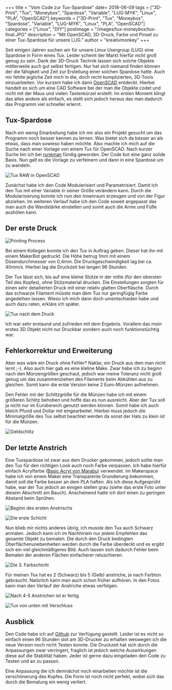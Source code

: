 +++
title = "Vom Code zur Tux-Spardose"
date= 2018-06-09
tags = ["3D-Print", "Tux", "Moneybox", "Spardose", "Variable", "LUG-MYK", "Linux", "PLA", "OpenSCAD"]
keywords = ["3D-Print", "Tux", "Moneybox", "Spardose", "Variable", "LUG-MYK", "Linux", "PLA", "OpenSCAD"]
categories = ["Linux", "DIY"]
postimage = "/images/tux-moneybox/tux-final.JPG"
description = "Mit OpenSCAD, 3D-Druck, Farbe und Pinsel zu einer Tux-Spardose für unsere LUG."
author = "kreativmonkey"
+++

Seit einigen Jahren suchen wir für unsere Linux Usergroup (LUG) eine Spardose in Form eines Tux. Leider scheint der Markt hierfür nicht groß genug zu sein. Dank der 3D-Druck Technik lassen sich solche Objekte mittlerweile auch gut selbst fertigen. Nur hat sich niemand finden können der die fähigkeit und Zeit zur Erstellung einer solchen Spardose hatte. 
Auch mir fehlte jegliche Zeit mich in die, doch recht komplizierten, 3D-Tools einzuarbeiten. Vor kurzem habe ich dann [OpenSCAD](http://www.openscad.org/) entdeckt. Hierbei handelt es sich um eine CAD Software bei der man die Objekte codet und nicht mit der Maus und vielen Tastenkürzel erstellt. Im ersten Moment klingt das alles andere als einfach, es stellt sich jedoch heraus das man dadurch das Programm viel schneller erlernt. 

## Tux-Spardose
Nach ein wenig Einarbeitung habe ich mir also ein Projekt gesucht um das Programm noch besser kennen zu lernen. Was bietet sich da besser an als etwas, dass man sowieso haben möchte. Also machte ich mich auf die Suche nach einer Vorlage von einem Tux für OpenSCAD. Nach kurzer Suche bin ich bei [runeman](http://www.runeman.org/3d/tux/) fündig geworden. Der Code bot eine ganz solide Basis. Nun galt es die Vorlage zu verfeinern und dann in eine Spardose um zu wandeln. 

![Tux RAW in OpenSCAD](/images/tux-moneybox/tux-openscad.png  "Tux in OpenSCAD")

Zunächst habe ich den Code Modularisiert und Parametrisiert. Damit ich den Tux mit einer Variable in seiner Größe verändern kann. Durch die Modularisierung konnte ich nun den Innenraum erzeugen und von der Figur abziehen. Im weiteren Verlauf habe ich den Code soweit angepasst das man auch die Wandstärke einstellen und somit auch die Arme und Füße aushölen kann. 

## Der erste Druck

![Printing Process](/images/tux-moneybox/tux-print.gif  "Tux Printing Process")

Bei einem Kollegen konnte ich den Tux in Auftrag geben. Dieser hat ihn mit einem MakerBot gedruckt. Die Höhe betrug 1mm mit einem Düsendurchmesser von 0,4mm. Die Druckgeschwindigkeit lag bei ca. 40mm/s. Hierbei lag die Druckzeit bei langen 96 Stunden. 

Der Tux lässt sich, bis auf eine kleine Stütze in der mitte (für den obersten Teil des Kopfes), ohne Stützmaterial drucken. Die Einstellungen sorgten für einen sehr detailierten Druck mit einer relativ glatten Oberfläsche. Durch das schwarze Filament müsste man dem Tux nur geringfügig Farbe angedeihen lassen. Wieso ich mich dann doch umentschieden habe und auch dazu raten, erkläre ich später.

![Tux nach dem Druck](/images/tux-moneybox/tux-after-3D-printing.JPG  "Tux nach dem Druck")

Ich war sehr erstaund und zufrieden mit dem Ergebnis. Vorallem das mein erstes 3D Objekt nicht nur Druckbar sondern auch noch funktionstüchtig war. 

## Fehlerkorrektur und Erweiterung
Aber was wäre ein Druck ohne Fehler? Naklar, ein Druck aus dem man nicht lernt ;-). Also auch hier gab es eine kleline Make. Zwar habe ich zu beginn nach den Münzengrößen geschaut, jedoch war meine Toleranz nicht groß genug um das zusammenziehen des Filaments beim Abkühlen aus zu gleichen. Somit kann die erste Version keine 2 Euro-Münzen aufnehmen.

Den Fehler mit der Schlitzgröße für die Münzen habe ich mit einem größeren Schlitz behoben und hoffe das es nun ausreicht. Aber der Tux soll ja nicht nur im Eurobereich genutzt werden können. Somit habe ich auch bleich Pfund und Dollar mit eingearbeitet. Hierbei muss jedoch die Minimalgröße des Tux selbst beachtet werden da sonst der Hals zu klein ist für die Münzen. 

![Geldschlitz](/images/tux-moneybox/tux-detail-head.JPG  "Geldschlutz")

## Der letzte Anstrich
Eine Tuxspardose ist zwar aus dem Drucker gekommen, jedoch sollte man den Tux für den richtigen Look auch noch Farbe verpassen. Ich habe hierfür einfach Acrylfarbe ([Basic Acryl von Marabu](https://amzn.to/2m2Fr7t)) verwendet. Im Makerspace habe ich von einem Maker eine Transparente Grundierung bekommen, damit soll die Farbe besser an dem PLA haften. Als ich diese Aufgesprüht habe, war der Tux jedoch an einigen stellen grau (siehe das erste Foto unter diesem Abschnitt am Bauch). Anscheinend hatte ich dort einen zu geringen Abstand beim Sprühen. 

![Beginn des ersten Anstrischs](/images/tux-moneybox/tux-begin-painting.jpg  "Beginn des ersten Anstrischs")

![Die erste Schicht](/images/tux-moneybox/tux-first-layer.jpg  "Die erste Schicht")

Nun blieb mir nichts anderes übrig, ich musste den Tux auch Schwarz anmalen. Jedoch kann ich im Nachhinein nur jedem Empfehlen das gesamte Objekt zu bemalen. Die durch den Druck bedingten Oberflächenunebenheiten werden durch die Farbe überdeckt und es ergibt sich ein viel gleichmäßigeres Bild. Auch lassen sich dadurch Fehler beim Bemalen der anderen Flächen einfacherer retuschieren. 

![Die 3. Farbschicht](/images/tux-moneybox/tux-3-layer.JPG  "Die 3. Farbschicht")

Für meinen Tux hat es 2 (Schwarz) bis 5 (Gelb) anstriche, je nach Farbton gebraucht. Natürlich kann man auch schon früher aufhören. In den Fotos kann man den Verlauf der Anstriche etwas verfolgen.

![Nach 4-5 Anstrichen ist er fertig](/images/tux-moneybox/tux-final.JPG  "Nach 4-5 Farbschichten ist er fertig!")

![Tux von unten mit Verschluss](/images/tux-moneybox/tux-detail-bottom.JPG  "Tux von unten mit Verschluss")

## Ausblick
Den Code habe ich auf [Github](https://github.com/kreativmonkey/tux-moneybox) zur Verfügung gestellt. Leider ist es nicht so einfach einen 96 Stunden slot am 3D-Drucker zu erhalten weswegen ich die neue Version noch nicht Testen konnte. Die Druckzeit hat sich durch die Anpassungen zwar verringert, fraglich ist jedoch welche Auswirkungen diese auf die Stabilität haben. Jeder ist gerne dazu eingeladen den Code zu Testen und an zu passen. 

Eine Anpassung die ich demnächst noch einarbeiten möchte ist die verschönerung des Kopfes. Die Form ist noch nicht perfekt, wobei sich das durch die Bemalung ein wenig verliert.
